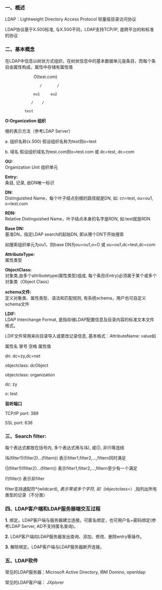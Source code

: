 ### 一、概述

LDAP：Lightweight Directory Access Protocol  轻量级目录访问协议  

LDAP协议基于X.500标准, 与X.500不同，LDAP支持TCP/IP, 是跨平台的和标准的协议 

### 二、基本概念

在LDAP中信息以树状方式组织，在树状信息中的基本数据单元是条目，而每个条目由属性构成，属性中存储有属性值

                         O(test.com)

                    /       /

                 ou1     ou2

                /    /  

             test
 

**O:Organization 组织**    

根的表示方法（参考LDAP Server）  

a. 组织名称(x.500) 假设组织名称为test则o=test  

b. 域名 假设组织域名为test.com则o=test.com 或 dc=test, dc=com  

**OU:**  
Organization Unit 组织单元  

**Entry:**  
条目, 记录, 由DN唯一标识  

**DN:**  
Distinguished Name，每个叶子结点到根的路径就是DN, 如: cn=test, ou=ou1, o=test.com  

**RDN:**  
Relative Distinguished Name，叶子结点本身的名字是RDN, 如:test就是RDN  

**Base DN:**  
基准DN，指定LDAP search的起始DN, 即从哪个DN下开始搜索  

如搜索组织单元为ou1，则base DN为ou=ou1,o=O 或 ou=ou1,dc=test,dc=com  

**AttributeType:**  
属性类型       

**ObjectClass:**  
对象类,由多个attributetype(属性类型)组成, 每个条目(Entry)必须属于某个或多个对象类（Object Class）  

**schema文件:**  
定义对象类、属性类型、语法和匹配规则, 有系统schema，用户也可自定义schema文件  

**LDIF:**  
LDAP Interchange Format, 是指存储LDAP配置信息及目录内容的标准文本文件格式。  

LDIF文件常用来向目录导入或更改记录信息, 基本格式：AttributeName: value如  

属性名 冒号 空格 属性值  

dn: dc=zy,dc=net  

objectclass: dcObject  

objectclass: organization  

dc: zy  

o: test

**监听端口**   

TCP/IP port: 389  

SSL port: 636 

### 三、Search filter:

每个表达式都放在括号内,  多个表达式用与(&),  或(|),  非(!)等连结  

(&(filter1)(filter2)...(filtern)) 表示filter1,filter2,...,filtern同时满足

(|(filter1)(filter2)...(filtern)) 表示filter1,filter2,...,filtern至少有一个满足  

(!(filter)) 表示非filter  

filter支持通配符*(wildcard), *表示零或多个字符, 如（objectclass=*）,指列出所有类型的记录（不分类） 

### 四、LDAP客户端和LDAP服务器端交互过程

**1.** 绑定。LDAP客户端与服务器建立连接。可匿名绑定，也可用户名+密码绑定(参考LDAP Server, AD不支持匿名查询)。  

**2.** LDAP客户端向LDAP服务器发出查询、添加、修改、删除entry等操作。    

**3.** 解除绑定。LDAP客户端与LDAP服务器断开连接。

### 五、LDAP软件

常见的LDAP服务器：Microsoft Active Directory, IBM Domino, openldap  

常见的LDAP客户端： JXplorer
